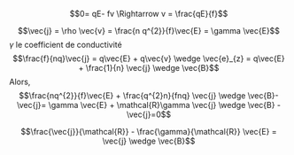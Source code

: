 $$0= qE- fv \Rightarrow v = \frac{qE}{f}$$

$$\vec{j} = \rho \vec{v} = \frac{n q^{2}}{f}\vec{E} = \gamma \vec{E}$$
$\gamma$ le coefficient de conductivité
$$\frac{f}{nq}\vec{j} = q\vec{E} + q\vec{v} \wedge \vec{e}_{z} = q\vec{E} + \frac{1}{n} \vec{j} \wedge \vec{B}$$
Alors, 
$$\frac{nq^{2}}{f}\vec{E} + \frac{q^{2}n}{fnq} \vec{j} \wedge \vec{B}-\vec{j}= \gamma \vec{E} + \mathcal{R}\gamma \vec{j} \wedge \vec{B} - \vec{j}=0$$

$$\frac{\vec{j}}{\mathcal{R}} - \frac{\gamma}{\mathcal{R}} \vec{E} = \vec{j} \wedge \vec{B}$$


